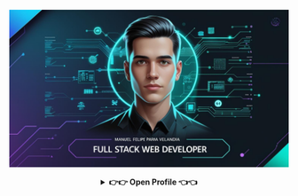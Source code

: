 <div align="center">

<p align="center">
  <img src="https://github.com/Manvepa/Manvepa/blob/main/assets/bannerCV.png?raw=true" alt="Banner del perfil" />
</p>



<details>
<summary>
<strong> 👉👉 Open Profile 👈👈</strong>
</summary>

<br>

<details>
<summary> 👤 About me</summary>

[![Typing SVG](https://readme-typing-svg.herokuapp.com?font=Fira+Code&pause=1000&width=435&lines=Hello%2C+I+am+Manuel+Felipe+Parra+Velandia;Technologist+in+Software+Development;Ready+to+collaborate)](https://git.io/typing-svg)

```txt
📍 From: Bucaramanga, Santander-Colombia
🎓 Background: Technologist in Software Development
🎓 Currently: Studying Systems Engineering
💼 Passionate about solving problems with technology
🤝 Open to collaborate on educational and social impact projects
🎯 Focused on continuous learning and self-improvement
🎮 Hobbies: Gaming, tech exploration, and music
```


</details>

<details>
<summary><strong>🛠️ Tools</strong></summary>

<br>

<table>
  <tr>
    <td><strong>👨‍💻 Programming Languages</strong></td>
    <td><img src="https://skillicons.dev/icons?i=python,java,javascript" /></td>
  </tr>
  <tr>
    <td><strong>🧠 Back-end</strong></td>
    <td><img src="https://skillicons.dev/icons?i=nodejs,express" /></td>
  </tr>
  <tr>
    <td><strong>📱 Mobile</strong></td>
    <td><img src="https://skillicons.dev/icons?i=react" /></td>
  </tr>
  <tr>
    <td><strong>🎨 Front-end</strong></td>
    <td><img src="https://skillicons.dev/icons?i=html,css,bootstrap,nextjs" /></td>
  </tr>
  <tr>
    <td><strong>🗄️ Database</strong></td>
    <td><img src="https://skillicons.dev/icons?i=mysql,mongodb,sqlite,firebase,postgresql" /></td>
  </tr>
  <tr>
    <td><strong>🧪 Terminal Scripts</strong></td>
    <td><img src="https://skillicons.dev/icons?i=bash,vscode" /></td>
  </tr>
  <tr>
    <td><strong>⚙️ Tools</strong></td>
    <td><img src="https://skillicons.dev/icons?i=docker,eclipse" /></td>
  </tr>
  <tr>
    <td><strong>🎮 Game Development</strong></td>
    <td><img src="https://skillicons.dev/icons?i=unity" /></td>
  </tr>
</table>

</details>

<details>
  <summary><strong>📊 GitHub Stats</strong></summary>
  <br>

  <p align="center">
    <img src="https://github-readme-stats.vercel.app/api?username=Manvepa&show_icons=true&hide_title=true&include_all_commits=true&theme=radical" alt="GitHub Stats" />
  </p>

  <p align="center">
  <img src="https://github-readme-streak-stats-eight.vercel.app?user=Manvepa&theme=radical" alt="GitHub Streak" />
  </p>




  <p align="center">
    <img src="https://github-readme-stats.vercel.app/api/top-langs/?username=Manvepa&layout=compact&theme=radical" alt="Top Languages" />
  </p>

</details>



<!--h1 without bottom border-->
<div id="user-content-toc">
  <ul align="center">
    <summary><h1 style="display: inline-block">Hi 👋, I'm Nishant</h1></summary>
  </ul>
</div>


<!--- snake -->
<div align="center">
  <img  src="https://github.com/1999AZZAR/1999AZZAR/blob/readme/resources/img/grid-snake.svg"
       alt="snake" /></a>
</div>


<!--h2 without bottom border-->
<div id="user-content-toc">
  <ul align="center">
    <summary><h2 style="display: inline-block">Confusion is part of Programming</h2></summary>
  </ul>
</div>


<!--Intro start-->
- 🔭 I’m currently working on **AWS, React, React Native, Nodejs, MongoDB**

- 🌱 I’m currently learning **to put together multiple Hyper Beast Stack for Scalable Applications.**

- ☁️ I've keen interest in cloud computing. So,I'm learning **AWS**

- 📝 I regularly write articles on [Hashnode](https://1010nishant.hashnode.dev/)

- 💬 Ask me about **AWS, react, react-native, nodejs, mongoDB**

- 📫 Feel free to reach me out **nishantjangid6377@gmail.com**

- 🏠 Don't hesitate to drop me a **👋** on Discord –  [1010nishant](https://discordapp.com/users/957722095381540874) my username!
<!--Intro end-->



<!--- stats & Trophy (start) -->
<p align="center">
  <!--- stats (start) -->
<table align="center">
<tr border="none">
<td width="50%" align="center">
  
  <img  align="center"  src="https://github-readme-stats.vercel.app/api?username=1010nishant&theme=dark&show_icons=true&count_private=true" />
  <br></br>
  <img  title="🔥 Get streak stats for your profile at git.io/streak-stats" alt="Mark streak" src="https://github-readme-streak-stats.herokuapp.com/?user=1010nishant&theme=dark&hide_border=false" /> 
</td>

<td width="50%" align="center">

  <img  align="center"  src="https://github-readme-stats.anuraghazra1.vercel.app/api/top-langs/?username=1010nishant&theme=dark&hide_border=false&no-bg=true&no-frame=true&langs_count=10"/>
  
  </td>
</tr>
</table>
<!--- stats (end) -->

<!--- trophy (start) -->
<div align=center>
  <a href="https://github.com/ryo-ma/github-profile-trophy" title="Go to Source">
      <img align="center" width=84% src="https://github-profile-trophy.vercel.app/?username=1010nishant&theme=radical&row=1&column=7&margin-h=15&margin-w=5&no-bg=true" alt="TROPHY" />
    </a>
</div>
<!--- trophy (start) -->


</p>        
<!--- stats (end) -->


<!--h1 without bottom border-->
<div id="user-content-toc">
  <ul align="center">
    <summary><h2 style="display: inline-block">Technologies That I Know👨🏻‍💻</h2></summary>
  </ul>
</div>
<!--tech stack icons-->
<p align="center">
  <a href="https://skillicons.dev">
   
</p>


<!-- Connect with me -->
<!--h2 without bottom border-->
<div id="user-content-toc">
  <ul align="center">
    <summary><h2 style="display: inline-block">Connect With Me🤝</h2></summary>
  </ul>
</div>

<!--icons and links-->
<p align="center">
<a href="https://www.linkedin.com/in/1010nishant/" target="blank"><img align="center" src="https://user-images.githubusercontent.com/88904952/234979284-68c11d7f-1acc-4f0c-ac78-044e1037d7b0.png" alt="linkedin" height="50" width="50" /></a>
<a href="https://twitter.com/1010nishant" target="blank"><img align="center" src="https://user-images.githubusercontent.com/88904952/234980676-61bfb021-ecc8-48f7-88e6-34c1b06c4a58.png" alt="twitter" height="50" width="50" /></a> 
<a href="https://www.instagram.com/nishant.jangir.1010/" target="blank"><img align="center" src="https://user-images.githubusercontent.com/88904952/234981169-2dd1e58f-4b7e-468c-8213-034ba62156c3.png" alt="instagram" height="50" width="50" /></a>
<a href="https://1010nishant.hashnode.dev/" target="blank"><img align="center" src="https://user-images.githubusercontent.com/88904952/234982196-562aea17-5532-4550-8c08-1c7cb994a541.png" alt="hashnode" height="50" width="50" /></a>
<a href="https://discordapp.com/users/957722095381540874" target="blank"><img align="center" src="https://user-images.githubusercontent.com/88904952/234982627-019fd336-6248-453c-9b05-97c13fd1d207.png" alt="discord" height="50" width="50" /></a>
  
</p>


<!--profile visit count-->
<div align="center">
  
[![](https://visitcount.itsvg.in/api?id=1010nishant&icon=3&color=6)](https://visitcount.itsvg.in)
  
</div>


<!--horizontal divider(gradiant)-->
<img src="https://user-images.githubusercontent.com/73097560/115834477-dbab4500-a447-11eb-908a-139a6edaec5c.gif">

----------------------------------------------------------------------
Credit: [1010nishant](https://github.com/1010nishant)

Last Edited on: 29/4/2023
